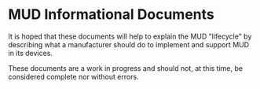 # MUD Informational Documents

It is hoped that these documents will help to explain the MUD
"lifecycle" by describing what a manufacturer should do to implement
and support MUD in its devices.

These documents are a work in progress and should not, at this time,
be considered complete nor without errors.
